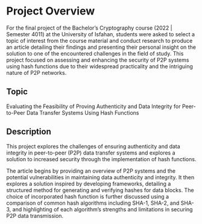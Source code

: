 # Project Overview

For the final project of the Bachelor’s Cryptography course (2022 | Semester 4011) at the University of Isfahan, students were asked to select a topic of interest from the course material and conduct research to produce an article detailing their findings and presenting their personal insight on the solution to one of the encountered challenges in the field of study. This project focused on assessing and enhancing the security of P2P systems using hash functions due to their widespread practicality and the intriguing nature of P2P networks.


## Topic

Evaluating the Feasibility of Proving Authenticity and Data Integrity for Peer-to-Peer Data Transfer Systems Using Hash Functions


## Description

This project explores the challenges of ensuring authenticity and data integrity in peer-to-peer (P2P) data transfer systems and explores a solution to increased security through the implementation of hash functions.

The article begins by providing an overview of P2P systems and the potential vulnerabilities in maintaining data authenticity and integrity. It then explores a solution inspired by developing frameworks, detailing a structured method for generating and verifying hashes for data blocks. The choice of incorporated hash function is further discussed using a comparison of common hash algorithms including SHA-1, SHA-2, and SHA-3, and highlighting of each algorithm’s strengths and limitations in securing P2P data transmission.
